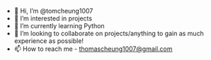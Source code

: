 - 👋 Hi, I’m @tomcheung1007
- 👀 I’m interested in projects
- 🌱 I’m currently learning Python
- 💞️ I’m looking to collaborate on projects/anything to gain as much experience as possible!
- 📫 How to reach me - thomascheung1007@gmail.com

<!---
tomcheung1007/tomcheung1007 is a ✨ special ✨ repository because its `README.md` (this file) appears on your GitHub profile.
You can click the Preview link to take a look at your changes.
--->
